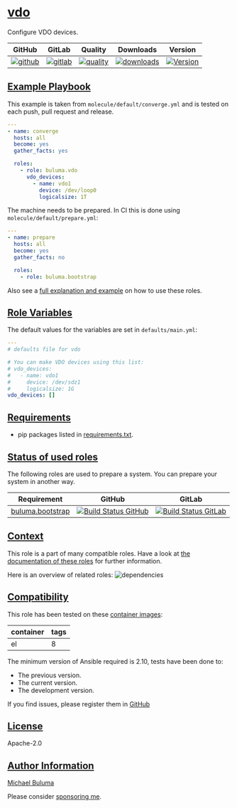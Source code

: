 # [vdo](#vdo)

Configure VDO devices.

|GitHub|GitLab|Quality|Downloads|Version|
|------|------|-------|---------|-------|
|[![github](https://github.com/buluma/ansible-role-vdo/workflows/Ansible%20Molecule/badge.svg)](https://github.com/buluma/ansible-role-vdo/actions)|[![gitlab](https://gitlab.com/buluma/ansible-role-vdo/badges/master/pipeline.svg)](https://gitlab.com/buluma/ansible-role-vdo)|[![quality](https://img.shields.io/ansible/quality/49820)](https://galaxy.ansible.com/buluma/vdo)|[![downloads](https://img.shields.io/ansible/role/d/49820)](https://galaxy.ansible.com/buluma/vdo)|[![Version](https://img.shields.io/github/release/buluma/ansible-role-vdo.svg)](https://github.com/buluma/ansible-role-vdo/releases/)|

## [Example Playbook](#example-playbook)

This example is taken from `molecule/default/converge.yml` and is tested on each push, pull request and release.
```yaml
---
- name: converge
  hosts: all
  become: yes
  gather_facts: yes

  roles:
    - role: buluma.vdo
      vdo_devices:
        - name: vdo1
          device: /dev/loop0
          logicalsize: 1T
```

The machine needs to be prepared. In CI this is done using `molecule/default/prepare.yml`:
```yaml
---
- name: prepare
  hosts: all
  become: yes
  gather_facts: no

  roles:
    - role: buluma.bootstrap
```

Also see a [full explanation and example](https://buluma.nl/how-to-use-these-roles.html) on how to use these roles.

## [Role Variables](#role-variables)

The default values for the variables are set in `defaults/main.yml`:
```yaml
---
# defaults file for vdo

# You can make VDO devices using this list:
# vdo_devices:
#   - name: vdo1
#     device: /dev/sdz1
#     logicalsize: 1G
vdo_devices: []
```

## [Requirements](#requirements)

- pip packages listed in [requirements.txt](https://github.com/buluma/ansible-role-vdo/blob/master/requirements.txt).

## [Status of used roles](#status-of-requirements)

The following roles are used to prepare a system. You can prepare your system in another way.

| Requirement | GitHub | GitLab |
|-------------|--------|--------|
|[buluma.bootstrap](https://galaxy.ansible.com/buluma/bootstrap)|[![Build Status GitHub](https://github.com/buluma/ansible-role-bootstrap/workflows/Ansible%20Molecule/badge.svg)](https://github.com/buluma/ansible-role-bootstrap/actions)|[![Build Status GitLab ](https://gitlab.com/buluma/ansible-role-bootstrap/badges/master/pipeline.svg)](https://gitlab.com/buluma/ansible-role-bootstrap)|

## [Context](#context)

This role is a part of many compatible roles. Have a look at [the documentation of these roles](https://buluma.nl/) for further information.

Here is an overview of related roles:
![dependencies](https://raw.githubusercontent.com/buluma/ansible-role-vdo/png/requirements.png "Dependencies")

## [Compatibility](#compatibility)

This role has been tested on these [container images](https://hub.docker.com/u/buluma):

|container|tags|
|---------|----|
|el|8|

The minimum version of Ansible required is 2.10, tests have been done to:

- The previous version.
- The current version.
- The development version.



If you find issues, please register them in [GitHub](https://github.com/buluma/ansible-role-vdo/issues)

## [License](#license)

Apache-2.0

## [Author Information](#author-information)

[Michael Buluma](https://buluma.nl/)

Please consider [sponsoring me](https://github.com/sponsors/buluma).
